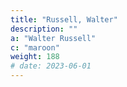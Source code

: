 ```yaml
---
title: "Russell, Walter"
description: ""
a: "Walter Russell"
c: "maroon"
weight: 188
# date: 2023-06-01
---
```

